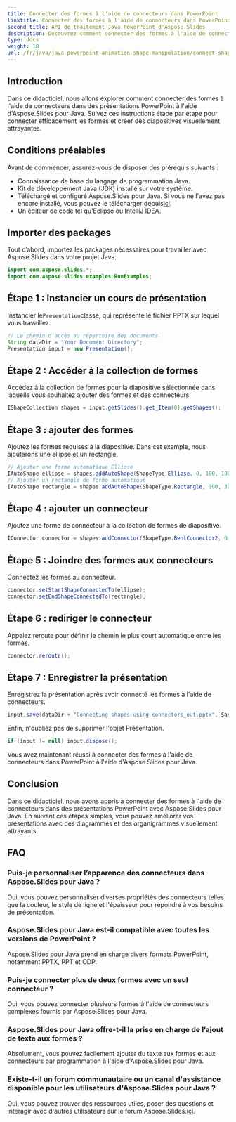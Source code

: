 ```yaml
---
title: Connecter des formes à l'aide de connecteurs dans PowerPoint
linktitle: Connecter des formes à l'aide de connecteurs dans PowerPoint
second_title: API de traitement Java PowerPoint d'Aspose.Slides
description: Découvrez comment connecter des formes à l'aide de connecteurs dans des présentations PowerPoint avec Aspose.Slides pour Java. Tutoriel étape par étape pour les débutants.
type: docs
weight: 18
url: /fr/java/java-powerpoint-animation-shape-manipulation/connect-shapes-using-connectors-powerpoint/
---
```

## Introduction
Dans ce didacticiel, nous allons explorer comment connecter des formes à l'aide de connecteurs dans des présentations PowerPoint à l'aide d'Aspose.Slides pour Java. Suivez ces instructions étape par étape pour connecter efficacement les formes et créer des diapositives visuellement attrayantes.
## Conditions préalables
Avant de commencer, assurez-vous de disposer des prérequis suivants :
- Connaissance de base du langage de programmation Java.
- Kit de développement Java (JDK) installé sur votre système.
-  Téléchargé et configuré Aspose.Slides pour Java. Si vous ne l'avez pas encore installé, vous pouvez le télécharger depuis[ici](https://releases.aspose.com/slides/java/).
- Un éditeur de code tel qu'Eclipse ou IntelliJ IDEA.

## Importer des packages
Tout d’abord, importez les packages nécessaires pour travailler avec Aspose.Slides dans votre projet Java.
```java
import com.aspose.slides.*;
import com.aspose.slides.examples.RunExamples;
```
## Étape 1 : Instancier un cours de présentation
 Instancier le`Presentation`classe, qui représente le fichier PPTX sur lequel vous travaillez.
```java
// Le chemin d'accès au répertoire des documents.
String dataDir = "Your Document Directory";
Presentation input = new Presentation();
```
## Étape 2 : Accéder à la collection de formes
Accédez à la collection de formes pour la diapositive sélectionnée dans laquelle vous souhaitez ajouter des formes et des connecteurs.
```java
IShapeCollection shapes = input.getSlides().get_Item(0).getShapes();
```
## Étape 3 : ajouter des formes
Ajoutez les formes requises à la diapositive. Dans cet exemple, nous ajouterons une ellipse et un rectangle.
```java
// Ajouter une forme automatique Ellipse
IAutoShape ellipse = shapes.addAutoShape(ShapeType.Ellipse, 0, 100, 100, 100);
// Ajouter un rectangle de forme automatique
IAutoShape rectangle = shapes.addAutoShape(ShapeType.Rectangle, 100, 300, 100, 100);
```
## Étape 4 : ajouter un connecteur
Ajoutez une forme de connecteur à la collection de formes de diapositive.
```java
IConnector connector = shapes.addConnector(ShapeType.BentConnector2, 0, 0, 10, 10);
```
## Étape 5 : Joindre des formes aux connecteurs
Connectez les formes au connecteur.
```java
connector.setStartShapeConnectedTo(ellipse);
connector.setEndShapeConnectedTo(rectangle);
```
## Étape 6 : rediriger le connecteur
Appelez reroute pour définir le chemin le plus court automatique entre les formes.
```java
connector.reroute();
```
## Étape 7 : Enregistrer la présentation
Enregistrez la présentation après avoir connecté les formes à l'aide de connecteurs.
```java
input.save(dataDir + "Connecting shapes using connectors_out.pptx", SaveFormat.Pptx);
```
Enfin, n'oubliez pas de supprimer l'objet Présentation.
```java
if (input != null) input.dispose();
```
Vous avez maintenant réussi à connecter des formes à l'aide de connecteurs dans PowerPoint à l'aide d'Aspose.Slides pour Java.

## Conclusion
Dans ce didacticiel, nous avons appris à connecter des formes à l'aide de connecteurs dans des présentations PowerPoint avec Aspose.Slides pour Java. En suivant ces étapes simples, vous pouvez améliorer vos présentations avec des diagrammes et des organigrammes visuellement attrayants.
## FAQ
### Puis-je personnaliser l’apparence des connecteurs dans Aspose.Slides pour Java ?
Oui, vous pouvez personnaliser diverses propriétés des connecteurs telles que la couleur, le style de ligne et l'épaisseur pour répondre à vos besoins de présentation.
### Aspose.Slides pour Java est-il compatible avec toutes les versions de PowerPoint ?
Aspose.Slides pour Java prend en charge divers formats PowerPoint, notamment PPTX, PPT et ODP.
### Puis-je connecter plus de deux formes avec un seul connecteur ?
Oui, vous pouvez connecter plusieurs formes à l'aide de connecteurs complexes fournis par Aspose.Slides pour Java.
### Aspose.Slides pour Java offre-t-il la prise en charge de l’ajout de texte aux formes ?
Absolument, vous pouvez facilement ajouter du texte aux formes et aux connecteurs par programmation à l'aide d'Aspose.Slides pour Java.
### Existe-t-il un forum communautaire ou un canal d'assistance disponible pour les utilisateurs d'Aspose.Slides pour Java ?
 Oui, vous pouvez trouver des ressources utiles, poser des questions et interagir avec d'autres utilisateurs sur le forum Aspose.Slides.[ici](https://forum.aspose.com/c/slides/11).